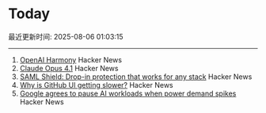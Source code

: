 # Today

最近更新时间: 2025-08-06 01:03:15

--- 
1. [OpenAI Harmony](https://github.com/openai/harmony) Hacker News
2. [Claude Opus 4.1](https://www.anthropic.com/news/claude-opus-4-1) Hacker News
3. [SAML Shield: Drop-in protection that works for any stack](https://samlshield.com/) Hacker News
4. [Why is GitHub UI getting slower?](https://yoyo-code.com/why-is-github-ui-getting-so-much-slower/) Hacker News
5. [Google agrees to pause AI workloads when power demand spikes](https://www.theregister.com/2025/08/04/google_ai_datacenter_grid/) Hacker News

